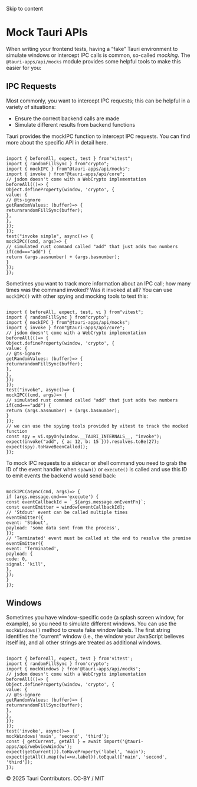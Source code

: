 Skip to content
# Mock Tauri APIs
When writing your frontend tests, having a “fake” Tauri environment to simulate windows or intercept IPC calls is common, so-called _mocking_. The `@tauri-apps/api/mocks` module provides some helpful tools to make this easier for you:
## IPC Requests
Most commonly, you want to intercept IPC requests; this can be helpful in a variety of situations:
  * Ensure the correct backend calls are made
  * Simulate different results from backend functions


Tauri provides the mockIPC function to intercept IPC requests. You can find more about the specific API in detail here.
```

import { beforeAll, expect, test } from"vitest";
import { randomFillSync } from"crypto";
import { mockIPC } from"@tauri-apps/api/mocks";
import { invoke } from"@tauri-apps/api/core";
// jsdom doesn't come with a WebCrypto implementation
beforeAll(()=> {
Object.defineProperty(window, 'crypto', {
value: {
// @ts-ignore
getRandomValues: (buffer)=> {
returnrandomFillSync(buffer);
},
},
});
});
test("invoke simple", async()=> {
mockIPC((cmd, args)=> {
// simulated rust command called "add" that just adds two numbers
if(cmd==="add") {
return (args.aasnumber) + (args.basnumber);
}
});
});

```

Sometimes you want to track more information about an IPC call; how many times was the command invoked? Was it invoked at all? You can use `mockIPC()` with other spying and mocking tools to test this:
```

import { beforeAll, expect, test, vi } from"vitest";
import { randomFillSync } from"crypto";
import { mockIPC } from"@tauri-apps/api/mocks";
import { invoke } from"@tauri-apps/api/core";
// jsdom doesn't come with a WebCrypto implementation
beforeAll(()=> {
Object.defineProperty(window, 'crypto', {
value: {
// @ts-ignore
getRandomValues: (buffer)=> {
returnrandomFillSync(buffer);
},
},
});
});
test("invoke", async()=> {
mockIPC((cmd, args)=> {
// simulated rust command called "add" that just adds two numbers
if(cmd==="add") {
return (args.aasnumber) + (args.basnumber);
}
});
// we can use the spying tools provided by vitest to track the mocked function
const spy = vi.spyOn(window.__TAURI_INTERNALS__, "invoke");
expect(invoke("add", { a: 12, b: 15 })).resolves.toBe(27);
expect(spy).toHaveBeenCalled();
});

```

To mock IPC requests to a sidecar or shell command you need to grab the ID of the event handler when `spawn()` or `execute()` is called and use this ID to emit events the backend would send back:
```

mockIPC(async(cmd, args)=> {
if (args.message.cmd==='execute') {
const eventCallbackId = `_${args.message.onEventFn}`;
const eventEmitter = window[eventCallbackId];
// 'Stdout' event can be called multiple times
eventEmitter({
event: 'Stdout',
payload: 'some data sent from the process',
});
// 'Terminated' event must be called at the end to resolve the promise
eventEmitter({
event: 'Terminated',
payload: {
code: 0,
signal: 'kill',
},
});
}
});

```

## Windows
Sometimes you have window-specific code (a splash screen window, for example), so you need to simulate different windows. You can use the `mockWindows()` method to create fake window labels. The first string identifies the “current” window (i.e., the window your JavaScript believes itself in), and all other strings are treated as additional windows.
```

import { beforeAll, expect, test } from'vitest';
import { randomFillSync } from'crypto';
import { mockWindows } from'@tauri-apps/api/mocks';
// jsdom doesn't come with a WebCrypto implementation
beforeAll(()=> {
Object.defineProperty(window, 'crypto', {
value: {
// @ts-ignore
getRandomValues: (buffer)=> {
returnrandomFillSync(buffer);
},
},
});
});
test('invoke', async()=> {
mockWindows('main', 'second', 'third');
const { getCurrent, getAll } = await import('@tauri-apps/api/webviewWindow');
expect(getCurrent()).toHaveProperty('label', 'main');
expect(getAll().map((w)=>w.label)).toEqual(['main', 'second', 'third']);
});

```

© 2025 Tauri Contributors. CC-BY / MIT

